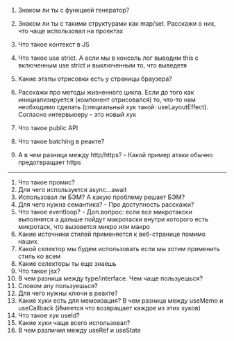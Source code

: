 1. Знаком ли ты с функцией генератор?

2. Знаком ли ты с такими структурами как map/set. Расскажи о них, что чаще использовал на проектах

3. Что такое контекст в JS

4. Что такое use strict. А если мы в консоль лог выводим this с включенным use strict и выключенным то, что выведетя

5. Какие этапы отрисовки есть у страницы браузера?

6. Расскажи про методы жизненного цикла. Если до того как инициализируется (компонент отрисовался) то, что-то нам необходимо сделать (специальный хук такой: useLayoutEffect). Согласно интервьюеру - это новый хук

7. Что такое public API

8. Что такое batching в реакте?

9. А в чем разница между http/https? - Какой пример атаки обычно предотвращает https

---

1. Что такое промис?
2. Для чего используется async...await
3. Использовал ли БЭМ? А какую проблему решает БЭМ?
4. Для чего нужна семантика? - Про доступность расскажи?
5. Что такое eventloop? - Доп.вопрос: если все микротакски выполнятся а дальше пойдут макротаски внутри которого есть микротаск, что вызовется микро или макро
6. Какие источники стилей применяется к веб-странице помимо наших.
7. Какой селектор мы будем использовать если мы хотим применить стиль ко всем
8. Какие селекторы ты еще знаешь
9. Что такое jsx?
10. В чем разница между type/interface. Чем чаще пользуешься?
11. Словом any пользуешься?
12. Для чего нужны ключи в реакте?
13. Какие хуки есть для мемоизация? В чем разница между useMemo и useCallback (Имеется что возвращает каждое из этих хуков)
14. Что такое хук useId?
15. Какие хуки чаще всего использовал?
16. В чем различия между useRef и useState
